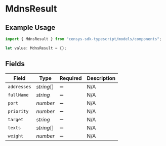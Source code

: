 # MdnsResult

## Example Usage

```typescript
import { MdnsResult } from "censys-sdk-typescript/models/components";

let value: MdnsResult = {};
```

## Fields

| Field              | Type               | Required           | Description        |
| ------------------ | ------------------ | ------------------ | ------------------ |
| `addresses`        | *string*[]         | :heavy_minus_sign: | N/A                |
| `fullName`         | *string*           | :heavy_minus_sign: | N/A                |
| `port`             | *number*           | :heavy_minus_sign: | N/A                |
| `priority`         | *number*           | :heavy_minus_sign: | N/A                |
| `target`           | *string*           | :heavy_minus_sign: | N/A                |
| `texts`            | *string*[]         | :heavy_minus_sign: | N/A                |
| `weight`           | *number*           | :heavy_minus_sign: | N/A                |